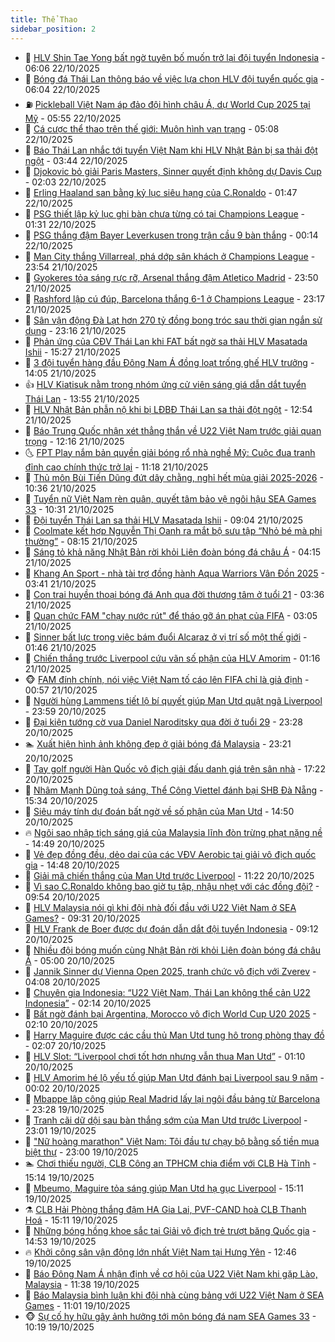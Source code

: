 ```yaml
---
title: Thể Thao
sidebar_position: 2
---
```


<!-- dantri-the-thao:START -->
- 🎡 [HLV Shin Tae Yong bất ngờ tuyên bố muốn trở lại đội tuyển Indonesia](https://dantri.com.vn/the-thao/hlv-shin-tae-yong-bat-ngo-tuyen-bo-muon-tro-lai-doi-tuyen-indonesia-20251022112228801.htm) - 06:06 22/10/2025
- 💯 [Bóng đá Thái Lan thông báo về việc lựa chọn HLV đội tuyển quốc gia](https://dantri.com.vn/the-thao/bong-da-thai-lan-thong-bao-ve-viec-lua-chon-hlv-doi-tuyen-quoc-gia-20251022120445740.htm) - 06:04 22/10/2025
- ⛽️ [Pickleball Việt Nam áp đảo đội hình châu Á, dự World Cup 2025 tại Mỹ](https://dantri.com.vn/the-thao/pickleball-viet-nam-ap-dao-doi-hinh-chau-a-du-world-cup-2025-tai-my-20251022121604983.htm) - 05:55 22/10/2025
- 💃 [Cá cược thể thao trên thế giới: Muôn hình vạn trạng](https://dantri.com.vn/the-thao/ca-cuoc-the-thao-tren-the-gioi-muon-hinh-van-trang-20251022120800227.htm) - 05:08 22/10/2025
- 🌈 [Báo Thái Lan nhắc tới tuyển Việt Nam khi HLV Nhật Bản bị sa thải đột ngột](https://dantri.com.vn/the-thao/bao-thai-lan-nhac-toi-tuyen-viet-nam-khi-hlv-nhat-ban-bi-sa-thai-dot-ngot-20251022104401682.htm) - 03:44 22/10/2025
- 🦅 [Djokovic bỏ giải Paris Masters, Sinner quyết định không dự Davis Cup](https://dantri.com.vn/the-thao/djokovic-bo-giai-paris-masters-sinner-quyet-dinh-khong-du-davis-cup-20251022090110842.htm) - 02:03 22/10/2025
- 🌝 [Erling Haaland san bằng kỷ lục siêu hạng của C.Ronaldo](https://dantri.com.vn/the-thao/erling-haaland-san-bang-ky-luc-sieu-hang-cua-cronaldo-20251022084741558.htm) - 01:47 22/10/2025
- 🚀 [PSG thiết lập kỷ lục ghi bàn chưa từng có tại Champions League](https://dantri.com.vn/the-thao/psg-thiet-lap-ky-luc-ghi-ban-chua-tung-co-tai-champions-league-20251022081536441.htm) - 01:31 22/10/2025
- 🎉 [PSG thắng đậm Bayer Leverkusen trong trận cầu 9 bàn thắng](https://dantri.com.vn/the-thao/psg-thang-dam-bayer-leverkusen-trong-tran-cau-9-ban-thang-20251022071407941.htm) - 00:14 22/10/2025
- 📝 [Man City thắng Villarreal, phá dớp sân khách ở Champions League](https://dantri.com.vn/the-thao/man-city-thang-villarreal-pha-dop-san-khach-o-champions-league-20251022065159300.htm) - 23:54 21/10/2025
- 🦄 [Gyokeres tỏa sáng rực rỡ, Arsenal thắng đậm Atletico Madrid](https://dantri.com.vn/the-thao/gyokeres-toa-sang-ruc-ro-arsenal-thang-dam-atletico-madrid-20251022065010400.htm) - 23:50 21/10/2025
- 🎉 [Rashford lập cú đúp, Barcelona thắng 6-1 ở Champions League](https://dantri.com.vn/the-thao/rashford-lap-cu-dup-barcelona-thang-6-1-o-champions-league-20251022061641667.htm) - 23:17 21/10/2025
- 💼 [Sân vận động Đà Lạt hơn 270 tỷ đồng bong tróc sau thời gian ngắn sử dụng](https://dantri.com.vn/the-thao/san-van-dong-da-lat-hon-270-ty-dong-bong-troc-sau-thoi-gian-ngan-su-dung-20251021141646227.htm) - 23:16 21/10/2025
- 🤡 [Phản ứng của CĐV Thái Lan khi FAT bất ngờ sa thải HLV Masatada Ishii](https://dantri.com.vn/the-thao/phan-ung-cua-cdv-thai-lan-khi-fat-bat-ngo-sa-thai-hlv-masatada-ishii-20251021221854066.htm) - 15:27 21/10/2025
- 🦆 [3 đội tuyển hàng đầu Đông Nam Á đồng loạt trống ghế HLV trưởng](https://dantri.com.vn/the-thao/3-doi-tuyen-hang-dau-dong-nam-a-dong-loat-trong-ghe-hlv-truong-20251021205733792.htm) - 14:05 21/10/2025
- 👍 [HLV Kiatisuk nằm trong nhóm ứng cử viên sáng giá dẫn dắt tuyển Thái Lan](https://dantri.com.vn/the-thao/hlv-kiatisuk-nam-trong-nhom-ung-cu-vien-sang-gia-dan-dat-tuyen-thai-lan-20251021200729620.htm) - 13:55 21/10/2025
- 💼 [HLV Nhật Bản phẫn nộ khi bị LĐBĐ Thái Lan sa thải đột ngột](https://dantri.com.vn/the-thao/hlv-nhat-ban-phan-no-khi-bi-ldbd-thai-lan-sa-thai-dot-ngot-20251021195447466.htm) - 12:54 21/10/2025
- 🦒 [Báo Trung Quốc nhận xét thẳng thắn về U22 Việt Nam trước giải quan trọng](https://dantri.com.vn/the-thao/bao-trung-quoc-nhan-xet-thang-than-ve-u22-viet-nam-truoc-giai-quan-trong-20251021183934662.htm) - 12:16 21/10/2025
- 🌜 [FPT Play nắm bản quyền giải bóng rổ nhà nghề Mỹ: Cuộc đua tranh đỉnh cao chính thức trở lại](https://dantri.com.vn/the-thao/fpt-play-nam-ban-quyen-giai-bong-ro-nha-nghe-my-cuoc-dua-tranh-dinh-cao-chinh-thuc-tro-lai-20251021180956124.htm) - 11:18 21/10/2025
- 🦆 [Thủ môn Bùi Tiến Dũng đứt dây chằng, nghỉ hết mùa giải 2025-2026](https://dantri.com.vn/the-thao/thu-mon-bui-tien-dung-dut-day-chang-nghi-het-mua-giai-2025-2026-20251021173423544.htm) - 10:36 21/10/2025
- 💪 [Tuyển nữ Việt Nam rèn quân, quyết tâm bảo vệ ngôi hậu SEA Games 33](https://dantri.com.vn/the-thao/tuyen-nu-viet-nam-ren-quan-quyet-tam-bao-ve-ngoi-hau-sea-games-33-20251021170518565.htm) - 10:31 21/10/2025
- 🧠 [Đội tuyển Thái Lan sa thải HLV Masatada Ishii](https://dantri.com.vn/the-thao/doi-tuyen-thai-lan-sa-thai-hlv-masatada-ishii-20251021160055340.htm) - 09:04 21/10/2025
- 🦄 [Coolmate kết hợp Nguyễn Thị Oanh ra mắt bộ sưu tập “Nhỏ bé mà phi thường”](https://dantri.com.vn/the-thao/coolmate-ket-hop-nguyen-thi-oanh-ra-mat-bo-suu-tap-nho-be-ma-phi-thuong-20251021151024586.htm) - 08:15 21/10/2025
- 🥸 [Sáng tỏ khả năng Nhật Bản rời khỏi Liên đoàn bóng đá châu Á](https://dantri.com.vn/the-thao/sang-to-kha-nang-nhat-ban-roi-khoi-lien-doan-bong-da-chau-a-20251021102210821.htm) - 04:15 21/10/2025
- 🤠 [Khang An Sport - nhà tài trợ đồng hành Aqua Warriors Vân Đồn 2025](https://dantri.com.vn/the-thao/khang-an-sport-nha-tai-tro-dong-hanh-aqua-warriors-van-don-2025-20251021103257812.htm) - 03:41 21/10/2025
- 👺 [Con trai huyền thoại bóng đá Anh qua đời thương tâm ở tuổi 21](https://dantri.com.vn/the-thao/con-trai-huyen-thoai-bong-da-anh-qua-doi-thuong-tam-o-tuoi-21-20251021103641053.htm) - 03:36 21/10/2025
- 📝 [Quan chức FAM &quot;chạy nước rút&quot; để tháo gỡ án phạt của FIFA](https://dantri.com.vn/the-thao/quan-chuc-fam-chay-nuoc-rut-de-thao-go-an-phat-cua-fifa-20251021094946014.htm) - 03:05 21/10/2025
- 🦆 [Sinner bất lực trong việc bám đuổi Alcaraz ở vị trí số một thế giới](https://dantri.com.vn/the-thao/sinner-bat-luc-trong-viec-bam-duoi-alcaraz-o-vi-tri-so-mot-the-gioi-20251021084401883.htm) - 01:46 21/10/2025
- 🥳 [Chiến thắng trước Liverpool cứu vãn số phận của HLV Amorim](https://dantri.com.vn/the-thao/chien-thang-truoc-liverpool-cuu-van-so-phan-cua-hlv-amorim-20251021030452061.htm) - 01:16 21/10/2025
- 🐵 [FAM đính chính, nói việc Việt Nam tố cáo lên FIFA chỉ là giả định](https://dantri.com.vn/the-thao/fam-dinh-chinh-noi-viec-viet-nam-to-cao-len-fifa-chi-la-gia-dinh-20251021075308837.htm) - 00:57 21/10/2025
- 🤩 [Người hùng Lammens tiết lộ bí quyết giúp Man Utd quật ngã Liverpool](https://dantri.com.vn/the-thao/nguoi-hung-lammens-tiet-lo-bi-quyet-giup-man-utd-quat-nga-liverpool-20251021065418629.htm) - 23:59 20/10/2025
- 🤠 [Đại kiện tướng cờ vua Daniel Naroditsky qua đời ở tuổi 29](https://dantri.com.vn/the-thao/dai-kien-tuong-co-vua-daniel-naroditsky-qua-doi-o-tuoi-29-20251021061727858.htm) - 23:28 20/10/2025
- 🏊 [Xuất hiện hình ảnh không đẹp ở giải bóng đá Malaysia](https://dantri.com.vn/the-thao/xuat-hien-hinh-anh-khong-dep-o-giai-bong-da-malaysia-20251021000053961.htm) - 23:21 20/10/2025
- 🗽 [Tay golf người Hàn Quốc vô địch giải đấu danh giá trên sân nhà](https://dantri.com.vn/the-thao/tay-golf-nguoi-han-quoc-vo-dich-giai-dau-danh-gia-tren-san-nha-20251020223406519.htm) - 17:22 20/10/2025
- 🚀 [Nhâm Mạnh Dũng toả sáng, Thể Công Viettel đánh bại SHB Đà Nẵng](https://dantri.com.vn/the-thao/nham-manh-dung-toa-sang-the-cong-viettel-danh-bai-shb-da-nang-20251020222022626.htm) - 15:34 20/10/2025
- 🎉 [Siêu máy tính dự đoán bất ngờ về số phận của Man Utd](https://dantri.com.vn/the-thao/sieu-may-tinh-du-doan-bat-ngo-ve-so-phan-cua-man-utd-20251020195022730.htm) - 14:50 20/10/2025
- 🔥 [Ngôi sao nhập tịch sáng giá của Malaysia lĩnh đòn trừng phạt nặng nề](https://dantri.com.vn/the-thao/ngoi-sao-nhap-tich-sang-gia-cua-malaysia-linh-don-trung-phat-nang-ne-20251020183155950.htm) - 14:49 20/10/2025
- 🎉 [Vẻ đẹp đồng đều, dẻo dai của các VĐV Aerobic tại giải vô địch quốc gia](https://dantri.com.vn/the-thao/ve-dep-dong-deu-deo-dai-cua-cac-vdv-aerobic-tai-giai-vo-dich-quoc-gia-20251020210415876.htm) - 14:48 20/10/2025
- 🎡 [Giải mã chiến thắng của Man Utd trước Liverpool](https://dantri.com.vn/the-thao/giai-ma-chien-thang-cua-man-utd-truoc-liverpool-20251020172529131.htm) - 11:22 20/10/2025
- 🐻 [Vì sao C.Ronaldo không bao giờ tụ tập, nhậu nhẹt với các đồng đội?](https://dantri.com.vn/the-thao/vi-sao-cronaldo-khong-bao-gio-tu-tap-nhau-nhet-voi-cac-dong-doi-20251020165448845.htm) - 09:54 20/10/2025
- 🌊 [HLV Malaysia nói gì khi đội nhà đối đầu với U22 Việt Nam ở SEA Games?](https://dantri.com.vn/the-thao/hlv-malaysia-noi-gi-khi-doi-nha-doi-dau-voi-u22-viet-nam-o-sea-games-20251020161413075.htm) - 09:31 20/10/2025
- 💃 [HLV Frank de Boer được dự đoán dẫn dắt đội tuyển Indonesia](https://dantri.com.vn/the-thao/hlv-frank-de-boer-duoc-du-doan-dan-dat-doi-tuyen-indonesia-20251020155247489.htm) - 09:12 20/10/2025
- 🤔 [Nhiều đội bóng muốn cùng Nhật Bản rời khỏi Liên đoàn bóng đá châu Á](https://dantri.com.vn/the-thao/nhieu-doi-bong-muon-cung-nhat-ban-roi-khoi-lien-doan-bong-da-chau-a-20251020115435407.htm) - 05:00 20/10/2025
- 🤭 [Jannik Sinner dự Vienna Open 2025, tranh chức vô địch với Zverev](https://dantri.com.vn/the-thao/jannik-sinner-du-vienna-open-2025-tranh-chuc-vo-dich-voi-zverev-20251020104515366.htm) - 04:08 20/10/2025
- 👹 [Chuyên gia Indonesia: “U22 Việt Nam, Thái Lan không thể cản U22 Indonesia”](https://dantri.com.vn/the-thao/chuyen-gia-indonesia-u22-viet-nam-thai-lan-khong-the-can-u22-indonesia-20251020080136537.htm) - 02:14 20/10/2025
- 🗽 [Bất ngờ đánh bại Argentina, Morocco vô địch World Cup U20 2025](https://dantri.com.vn/the-thao/bat-ngo-danh-bai-argentina-morocco-vo-dich-world-cup-u20-2025-20251020084854569.htm) - 02:10 20/10/2025
- 🥳 [Harry Maguire được các cầu thủ Man Utd tung hô trong phòng thay đồ](https://dantri.com.vn/the-thao/harry-maguire-duoc-cac-cau-thu-man-utd-tung-ho-trong-phong-thay-do-20251020080651492.htm) - 02:07 20/10/2025
- 💃 [HLV Slot: “Liverpool chơi tốt hơn nhưng vẫn thua Man Utd”](https://dantri.com.vn/the-thao/hlv-slot-liverpool-choi-tot-hon-nhung-van-thua-man-utd-20251020070402667.htm) - 01:10 20/10/2025
- 🧰 [HLV Amorim hé lộ yếu tố giúp Man Utd đánh bại Liverpool sau 9 năm](https://dantri.com.vn/the-thao/hlv-amorim-he-lo-yeu-to-giup-man-utd-danh-bai-liverpool-sau-9-nam-20251020063246253.htm) - 00:02 20/10/2025
- 💪 [Mbappe lập công giúp Real Madrid lấy lại ngôi đầu bảng từ Barcelona](https://dantri.com.vn/the-thao/mbappe-lap-cong-giup-real-madrid-lay-lai-ngoi-dau-bang-tu-barcelona-20251020062222679.htm) - 23:28 19/10/2025
- 🚀 [Tranh cãi dữ dội sau bàn thắng sớm của Man Utd trước Liverpool](https://dantri.com.vn/the-thao/tranh-cai-du-doi-sau-ban-thang-som-cua-man-utd-truoc-liverpool-20251020055516731.htm) - 23:01 19/10/2025
- 🤠 [&quot;Nữ hoàng marathon&quot; Việt Nam: Tôi đầu tư chạy bộ bằng số tiền mua biệt thự](https://dantri.com.vn/the-thao/nu-hoang-marathon-viet-nam-toi-dau-tu-chay-bo-bang-so-tien-mua-biet-thu-20251019162611382.htm) - 23:00 19/10/2025
- 🏊 [Chơi thiếu người, CLB Công an TPHCM chia điểm với CLB Hà Tĩnh](https://dantri.com.vn/the-thao/choi-thieu-nguoi-clb-cong-an-tphcm-chia-diem-voi-clb-ha-tinh-20251019215441205.htm) - 15:14 19/10/2025
- 🦄 [Mbeumo, Maguire tỏa sáng giúp Man Utd hạ gục Liverpool](https://dantri.com.vn/the-thao/mbeumo-maguire-toa-sang-giup-man-utd-ha-guc-liverpool-20251019221114786.htm) - 15:11 19/10/2025
- ⚗️ [CLB Hải Phòng thắng đậm HA Gia Lai, PVF-CAND hoà CLB Thanh Hoá](https://dantri.com.vn/the-thao/clb-hai-phong-thang-dam-ha-gia-lai-pvf-cand-hoa-clb-thanh-hoa-20251019220518746.htm) - 15:11 19/10/2025
- 🥷 [Những bóng hồng khoe sắc tại Giải vô địch trẻ trượt băng Quốc gia](https://dantri.com.vn/the-thao/nhung-bong-hong-khoe-sac-tai-giai-vo-dich-tre-truot-bang-quoc-gia-20251019091120692.htm) - 14:53 19/10/2025
- 🔥 [Khởi công sân vận động lớn nhất Việt Nam tại Hưng Yên](https://dantri.com.vn/the-thao/khoi-cong-san-van-dong-lon-nhat-viet-nam-tai-hung-yen-20251019193955269.htm) - 12:46 19/10/2025
- 🦅 [Báo Đông Nam Á nhận định về cơ hội của U22 Việt Nam khi gặp Lào, Malaysia](https://dantri.com.vn/the-thao/bao-dong-nam-a-nhan-dinh-ve-co-hoi-cua-u22-viet-nam-khi-gap-lao-malaysia-20251019155238230.htm) - 11:38 19/10/2025
- 🌝 [Báo Malaysia bình luận khi đội nhà cùng bảng với U22 Việt Nam ở SEA Games](https://dantri.com.vn/the-thao/bao-malaysia-binh-luan-khi-doi-nha-cung-bang-voi-u22-viet-nam-o-sea-games-20251019180102242.htm) - 11:01 19/10/2025
- 🐵 [Sự cố hy hữu gây ảnh hưởng tới môn bóng đá nam SEA Games 33](https://dantri.com.vn/the-thao/su-co-hy-huu-gay-anh-huong-toi-mon-bong-da-nam-sea-games-33-20251019171854955.htm) - 10:19 19/10/2025<!-- dantri-the-thao:END -->
